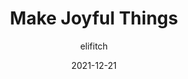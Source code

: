 ---
author: elifitch
date: 2021-12-21
permalink: false
publisher: css
tags:
  - user-experience
target_url: https://css-tricks.com/make-joyful-things/
title: Make Joyful Things
---